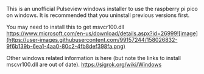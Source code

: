 This is an unofficial Pulseview windows installer to use the raspberry pi pico on windows.
It is recommended that you uninstall previous versions first. 

You may need to install this to get msvcr100.dll
https://www.microsoft.com/en-us/download/details.aspx?id=26999![image](https://user-images.githubusercontent.com/99157244/158026832-9f6b139b-6ea1-4aa0-80c2-4fb8def398fa.png)

Other windows related information is here (but note the links to install mscvr100.dll are out of date).
https://sigrok.org/wiki/Windows
